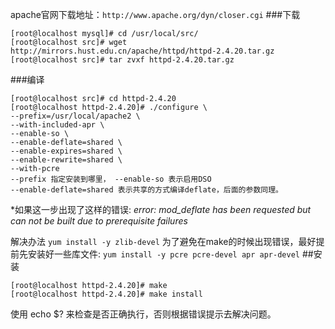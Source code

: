 apache官网下载地址：`http://www.apache.org/dyn/closer.cgi`
###下载
```
[root@localhost mysql]# cd /usr/local/src/
[root@localhost src]# wget  http://mirrors.hust.edu.cn/apache/httpd/httpd-2.4.20.tar.gz 
[root@localhost src]# tar zvxf httpd-2.4.20.tar.gz
```
###编译
```
[root@localhost src]# cd httpd-2.4.20
[root@localhost httpd-2.4.20]# ./configure \
--prefix=/usr/local/apache2 \
--with-included-apr \
--enable-so \
--enable-deflate=shared \
--enable-expires=shared \
--enable-rewrite=shared \
--with-pcre
--prefix 指定安装到哪里， --enable-so 表示启用DSO 
--enable-deflate=shared 表示共享的方式编译deflate，后面的参数同理。
```
*如果这一步出现了这样的错误:
*error: mod_deflate has been requested but can not be built due to prerequisite failures*

解决办法
`yum install -y zlib-devel`
为了避免在make的时候出现错误，最好提前先安装好一些库文件:
`yum install -y pcre pcre-devel apr apr-devel`
##安装
```
[root@localhost httpd-2.4.20]# make
[root@localhost httpd-2.4.20]# make install
```
使用 echo $? 来检查是否正确执行，否则根据错误提示去解决问题。
